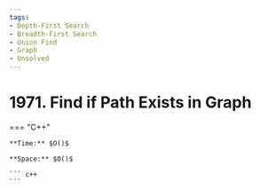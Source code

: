 ```yaml
---
tags:
- Depth-First Search
- Breadth-First Search
- Union Find
- Graph
- Unsolved
---
```



# 1971. Find if Path Exists in Graph

=== "C++"

    **Time:** $O()$

    **Space:** $O()$

    ``` c++
    ```